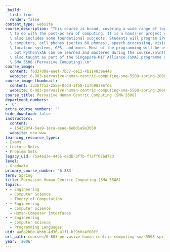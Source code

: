```yaml
---
_build:
  list: true
  render: false
content_type: website
course_description: "This course is broad, covering a wide range of topics that have\
  \ to do with the post-pc era of computing. It is a hands-on project course that\
  \ also includes some foundational subjects. Students will program iPAQ handheld\
  \ computers, cell phones (series 60 phones), speech processing, vision, Cricket\
  \ location systems, GPS, and more. Most of the programming will be using Python\xAE\
  , but Python\xAE can be learned and mastered during the course.\n\nThis course was\
  \ also taught as part of the Singapore-MIT Alliance (SMA) programme as course number\
  \ SMA 5508 (Pervasive Computing).\n"
course_image:
  content: f6d37d09-eaef-7b57-ce12-4b114839e448
  website: 6-883-pervasive-human-centric-computing-sma-5508-spring-2006
course_image_thumbnail:
  content: 332bff52-255e-0cdd-3f58-117b90396fda
  website: 6-883-pervasive-human-centric-computing-sma-5508-spring-2006
course_title: Pervasive Human Centric Computing (SMA 5508)
department_numbers:
- '6'
extra_course_numbers: ''
hide_download: false
instructors:
  content:
  - 154328f4-6aa9-1eca-eeae-6e8d1a9a3b50
  website: ocw-www
learning_resource_types:
- Exams
- Lecture Notes
- Problem Sets
legacy_uid: 75a46d3e-4455-e8db-3f7b-f72ff02bd723
level:
- Graduate
primary_course_number: '6.883'
term: Spring
title: Pervasive Human Centric Computing (SMA 5508)
topics:
- - Engineering
  - Computer Science
  - Theory of Computation
- - Engineering
  - Computer Science
  - Human-Computer Interfaces
- - Engineering
  - Computer Science
  - Programming Languages
uid: 4a6a2b0e-abbb-4d36-a1f1-b29b6c4f08ff
url_path: courses/6-883-pervasive-human-centric-computing-sma-5508-spring-2006
year: '2006'
---
```

